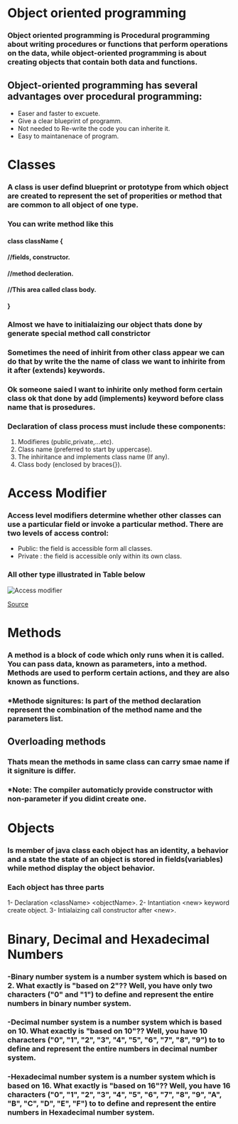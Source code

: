 # Object oriented programming
### Object oriented programming is Procedural programming about writing procedures or functions that perform operations on the data, while object-oriented programming is about creating objects that contain both data and functions.

## Object-oriented programming has several advantages over procedural programming:
- Easer and faster to excuete.
- Give a clear blueprint of programm.
- Not needed to Re-write the code you can inherite it.
- Easy to maintanenace of program.

# Classes
### A class is user defind blueprint or prototype from which object are created to represent the set of properities or method that are common to all object of one type.
### You can write method like this
#### class className {
####  //fields, constructor.
####  //method decleration.
####  //This area called class body.
####  }
### Almost we have to initialaizing our object thats done by generate special method call constrictor
### Sometimes the need of inhirit from other class appear we can do that by write the the name of class we want to inhirite from it after (extends) keywords.
### Ok someone saied I want to inhirite only method form certain class ok that done by add (implements) keyword before class name that is prosedures.
### Declaration of class process must include these components:
1) Modifieres (public,private,...etc).
2) Class name (preferred to start by uppercase).
3) The inhiritance and implements class name (If any).
4) Class body (enclosed by braces{}).

# Access Modifier
### Access level modifiers determine whether other classes can use a particular field or invoke a particular method. There are two levels of access control:
- Public: the field is accessible form all classes.
- Private : the field is accessible only within its own class.
### All other type illustrated in Table below
![Access modifier](https://user-images.githubusercontent.com/97638932/155982991-510b116b-a13e-4974-be2d-ceb6f711c782.png)

[Source](https://techvidvan.com/tutorials/wp-content/uploads/sites/2/2020/02/accessibility-of-access-modifiers-in-java.jpg)
# Methods

### A method is a block of code which only runs when it is called. You can pass data, known as parameters, into a method. Methods are used to perform certain actions, and they are also known as functions.

### *Methode signitures: Is part of the method declaration represent the combination of the method name and the parameters list.
## Overloading methods
### Thats mean the methods in same class can carry smae name if it signiture is differ.
### *Note: The compiler automaticly provide constructor with non-parameter if you didint create one.

# Objects

### Is member of java class each object has an identity, a behavior and a state the state of an object is stored in fields(variables) while method display the object behavior.

### Each object has three parts
1- Declaration \<className\> \<objectName\>.
2- Intantiation \<new\> keyword create object.
3- Intialaizing call constructor after \<new\>.

# Binary, Decimal and Hexadecimal Numbers

### -Binary number system is a number system which is based on 2. What exactly is "based on 2"?? Well, you have only two characters ("0" and "1") to define and represent the entire numbers in binary number system.

### -Decimal number system is a number system which is based on 10. What exactly is "based on 10"?? Well, you have 10 characters ("0", "1", "2", "3", "4", "5", "6", "7", "8", "9") to to define and represent the entire numbers in decimal number system.

### -Hexadecimal number system is a number system which is based on 16. What exactly is "based on 16"?? Well, you have 16 characters ("0", "1", "2", "3", "4", "5", "6", "7", "8", "9", "A", "B", "C", "D", "E", "F") to to define and represent the entire numbers in Hexadecimal number system.

